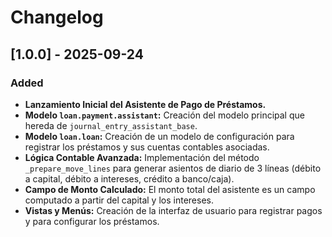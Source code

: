 # Changelog

## [1.0.0] - 2025-09-24

### Added

- **Lanzamiento Inicial del Asistente de Pago de Préstamos.**
- **Modelo `loan.payment.assistant`:** Creación del modelo principal que hereda de `journal_entry_assistant_base`.
- **Modelo `loan.loan`:** Creación de un modelo de configuración para registrar los préstamos y sus cuentas contables asociadas.
- **Lógica Contable Avanzada:** Implementación del método `_prepare_move_lines` para generar asientos de diario de 3 líneas (débito a capital, débito a intereses, crédito a banco/caja).
- **Campo de Monto Calculado:** El monto total del asistente es un campo computado a partir del capital y los intereses.
- **Vistas y Menús:** Creación de la interfaz de usuario para registrar pagos y para configurar los préstamos.
